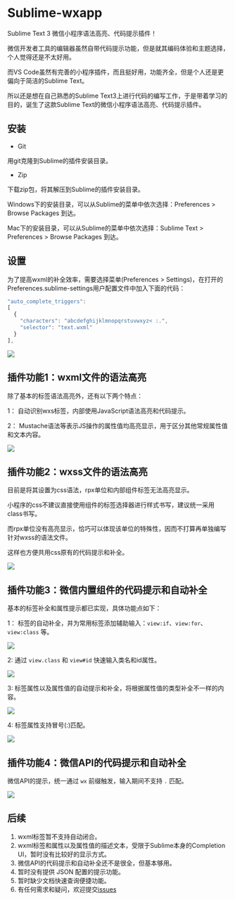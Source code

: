 # Sublime-wxapp

Sublime Text 3 微信小程序语法高亮、代码提示插件！

微信开发者工具的编辑器虽然自带代码提示功能，但是就其编码体验和主题选择，个人觉得还是不太好用。

而VS Code虽然有完善的小程序插件，而且挺好用，功能齐全，但是个人还是更偏向于简洁的Sublime Text。

所以还是想在自己熟悉的Sublime Text3上进行代码的编写工作，于是带着学习的目的，诞生了这款Sublime Text的微信小程序语法高亮、代码提示插件。

## 安装

- Git

用git克隆到Sublime的插件安装目录。

- Zip

下载zip包，将其解压到Sublime的插件安装目录。

Windows下的安装目录，可以从Sublime的菜单中依次选择：Preferences > Browse Packages 到达。

Mac下的安装目录，可以从Sublime的菜单中依次选择：Sublime Text > Preferences > Browse Packages 到达。

## 设置

为了提高wxml的补全效率，需要选择菜单(Preferences > Settings)，在打开的Preferences.sublime-settings用户配置文件中加入下面的代码：

```js
"auto_complete_triggers":
[
  {
    "characters": "abcdefghijklmnopqrstuvwxyz< :.",
    "selector": "text.wxml"
  }
],
```

![](../assets/images/sublime-setting.png)

## 插件功能1：wxml文件的语法高亮

除了基本的标签语法高亮外，还有以下两个特点：

1： 自动识别wxs标签，内部使用JavaScript语法高亮和代码提示。

2： Mustache语法等表示JS操作的属性值均高亮显示，用于区分其他常规属性值和文本内容。

![](../assets/images/wxml-syntax-highlight.png)

## 插件功能2：wxss文件的语法高亮

目前是将其设置为css语法，rpx单位和内部组件标签无法高亮显示。

小程序的css不建议直接使用组件的标签选择器进行样式书写，建议统一采用class书写。

而rpx单位没有高亮显示，恰巧可以体现该单位的特殊性，因而不打算再单独编写针对wxss的语法文件。

这样也方便共用css原有的代码提示和补全。

![](../assets/images/wxss-syntax-highlight.png)

## 插件功能3：微信内置组件的代码提示和自动补全

基本的标签补全和属性提示都已实现，具体功能点如下：

1： 标签的自动补全，并为常用标签添加辅助输入：`view:if`、`view:for`、`view:class` 等。

![](../assets/images/wxml-complete-1.gif)

2: 通过 `view.class` 和 `view#id` 快速输入类名和id属性。

![](../assets/images/wxml-complete-2.gif)

3: 标签属性以及属性值的自动提示和补全，将根据属性值的类型补全不一样的内容。

![](../assets/images/wxml-complete-3.gif)

4: 标签属性支持冒号(:)匹配。

![](../assets/images/wxml-complete-4.gif)

## 插件功能4：微信API的代码提示和自动补全

微信API的提示，统一通过 `wx` 前缀触发，输入期间不支持 `.` 匹配。

![](../assets/images/wxapp-api.gif)

## 后续

1. wxml标签暂不支持自动闭合。
2. wxml标签和属性以及属性值的描述文本，受限于Sublime本身的Completion UI，暂时没有比较好的显示方式。
3. 微信API的代码提示和自动补全还不是很全，但基本够用。
4. 暂时没有提供 JSON 配置的提示功能。
5. 暂时缺少文档快速查询便捷功能。
6. 有任何需求和疑问，欢迎提交[issues](https://github.com/springlong/Sublime-wxapp/issues)
